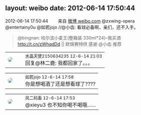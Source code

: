 layout: weibo
date: 2012-06-14 17:50:44
---
<meta name="referrer" content="no-referrer" />

2012-06-14 17:50:44  &nbsp;&nbsp;&nbsp;&nbsp;&nbsp;&nbsp; 来自 <a href="http://weibo.com/" rel="nofollow">微博 weibo.com</a>
@zxwing-opera @entertainy0u @如若jojo //@小齿: 看球必备啊，亲们，还不入手。
>  @bingnan: 哈尔滨小麦王(整箱装 330ml*24)–我买酒 http://t.cn/zWhqdDd || 欧锦赛特供 感谢 @小齿 推荐 ​​​

<table style="width: 100%;">
  <tr>
    <td style="width: 40px;"><img style="border-radius:50%" src="https://tva1.sinaimg.cn/crop.0.0.80.80.50/803012fbjw8f6z12p78p3j2028028q2p.jpg?KID=imgbed,tva&Expires=1624464120&ssig=KUzQkTf6r7"></td>
    <td colspan="2"><small>水晶天使2150634235 12-6-14 21:03</small><br/>回复@林二鹿: 我都回家了。。。</td>
  </tr>
</table>

<table style="width: 100%;">
  <tr>
    <td style="width: 40px;"><img style="border-radius:50%" src="https://tva2.sinaimg.cn/crop.0.0.180.180.50/6c91b153jw1e8qgp5bmzyj2050050aa8.jpg?KID=imgbed,tva&Expires=1624464120&ssig=i9RqyyIcig"></td>
    <td colspan="2"><small>如若jojo 12-6-14 17:58</small><br/>你是想喝酒了还是想看球了????</td>
  </tr>
</table>

<table style="width: 100%;">
  <tr>
    <td style="width: 40px;"><img style="border-radius:50%" src="https://tva3.sinaimg.cn/crop.0.0.639.639.50/6d2a6003jw8f3idy69w2gj20hs0hrt9g.jpg?KID=imgbed,tva&Expires=1624464120&ssig=v5tcdGKil9"></td>
    <td colspan="2"><small>风二码畜 12-6-14 17:53</small><br/>@xieyu3 也不知你喝不喝哦……</td>
  </tr>
</table>
